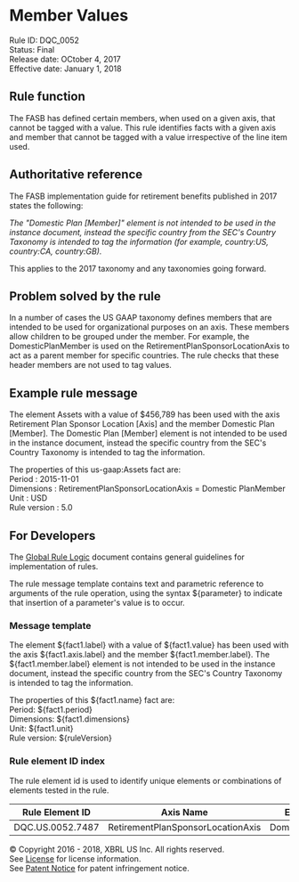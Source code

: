 # Member Values
Rule ID: DQC_0052  
Status:  Final  
Release date: OCtober 4, 2017  
Effective date: January 1, 2018  

## Rule function

The FASB has defined certain members, when used on a given axis, that cannot be tagged with a value. This rule identifies facts with a given axis and member that cannot be tagged with a value irrespective of the line item used.

## Authoritative reference

The FASB implementation guide for retirement benefits published in 2017 states the following:

_The "Domestic Plan [Member]" element is not intended to be used in the instance document, instead the specific country from the SEC's Country Taxonomy is intended to tag the information (for example, country:US, country:CA, country:GB)._

This applies to the 2017 taxonomy and any taxonomies going forward.

## Problem solved by the rule

In a number of cases the US GAAP taxonomy defines members that are intended to be used for organizational purposes on an axis. These members allow children to be grouped under the member. For example, the DomesticPlanMember is used on the RetirementPlanSponsorLocationAxis to act as a parent member for specific countries. The rule checks that these header members are not used to tag values.

## Example rule message

The element Assets with a value of $456,789 has been used with the axis Retirement Plan Sponsor Location [Axis] and the member Domestic Plan [Member]. The Domestic Plan [Member] element is not intended to be used in the instance document, instead the specific country from the SEC's Country Taxonomy is intended to tag the information.

The properties of this us-gaap:Assets fact are:  
Period : 2015-11-01  
Dimensions : RetirementPlanSponsorLocationAxis = Domestic PlanMember  
Unit : USD  
Rule version : 5.0

## For Developers

The [Global Rule Logic](https://xbrl.us/dqc_0001) document contains general guidelines for implementation of rules.

The rule message template contains text and parametric reference to arguments of the rule operation, using the syntax ${parameter} to indicate that insertion of a parameter's value is to occur.

### Message template

The element ${fact1.label} with a value of ${fact1.value} has been used with the axis ${fact1.axis.label} and the member ${fact1.member.label}. The ${fact1.member.label} element is not intended to be used in the instance document, instead the specific country from the SEC's Country Taxonomy is intended to tag the information.

The properties of this ${fact1.name} fact are:  
Period: ${fact1.period}  
Dimensions: ${fact1.dimensions}  
Unit: ${fact1.unit}  
Rule version: ${ruleVersion}

### Rule element ID index

The rule element id is used to identify unique elements or combinations of elements tested in the rule.

| Rule Element ID | Axis Name | Element Name |
| --- | --- | --- |
| DQC.US.0052.7487 | RetirementPlanSponsorLocationAxis | DomesticPlanMember |

© Copyright 2016 - 2018, XBRL US Inc. All rights reserved.   
See [License](https://xbrl.us/dqc-license) for license information.  
See [Patent Notice](https://xbrl.us/dqc-patent) for patent infringement notice.
